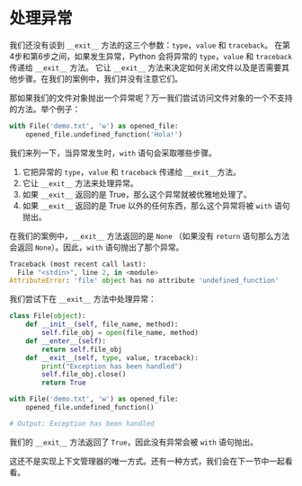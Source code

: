 # 处理异常

我们还没有谈到 ```__exit__``` 方法的这三个参数：```type```，```value``` 和 ```traceback```。
在第4步和第6步之间，如果发生异常，Python 会将异常的 ```type```，```value``` 和 ```traceback``` 传递给 ```__exit__``` 方法。
它让 ```__exit__``` 方法来决定如何关闭文件以及是否需要其他步骤。在我们的案例中，我们并没有注意它们。

那如果我们的文件对象抛出一个异常呢？万一我们尝试访问文件对象的一个不支持的方法。举个例子：

```python
with File('demo.txt', 'w') as opened_file:
    opened_file.undefined_function('Hola!')
```

我们来列一下，当异常发生时，```with``` 语句会采取哪些步骤。

1. 它把异常的 ```type```，```value``` 和 ```traceback``` 传递给 ```__exit__```方法。
2. 它让 ```__exit__``` 方法来处理异常。
3. 如果 ```__exit__``` 返回的是 True，那么这个异常就被优雅地处理了。
4. 如果 ```__exit__``` 返回的是 True 以外的任何东西，那么这个异常将被 ```with``` 语句抛出。

在我们的案例中，```__exit__``` 方法返回的是 ```None``` （如果没有 ```return``` 语句那么方法会返回 ```None```）。因此，```with``` 语句抛出了那个异常。

```python
Traceback (most recent call last):
  File "<stdin>", line 2, in <module>
AttributeError: 'file' object has no attribute 'undefined_function'
```

我们尝试下在 ```__exit__``` 方法中处理异常：

```python
class File(object):
    def __init__(self, file_name, method):
        self.file_obj = open(file_name, method)
    def __enter__(self):
        return self.file_obj
    def __exit__(self, type, value, traceback):
        print("Exception has been handled")
        self.file_obj.close()
        return True

with File('demo.txt', 'w') as opened_file:
    opened_file.undefined_function()

# Output: Exception has been handled
```

我们的 ```__exit__``` 方法返回了 ```True```，因此没有异常会被 ```with``` 语句抛出。

这还不是实现上下文管理器的唯一方式。还有一种方式，我们会在下一节中一起看看。
